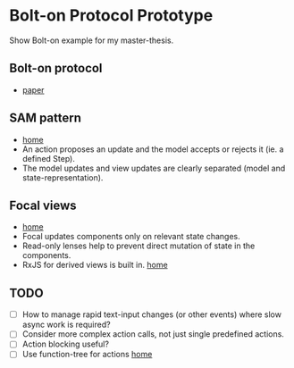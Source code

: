 # Bolt-on Protocol Prototype

Show Bolt-on example for my master-thesis.

## Bolt-on protocol

* [paper](http://www.bailis.org/papers/bolton-sigmod2013.pdf)

## SAM pattern

* [home](http://sam.js.org/)
* An action proposes an update and the model accepts or rejects it (ie. a
  defined Step).
* The model updates and view updates are clearly separated (model and
  state-representation).

## Focal views

* [home](https://github.com/grammarly/focal)
* Focal updates components only on relevant state changes.
* Read-only lenses help to prevent direct mutation of state in the components.
* RxJS for derived views is built in. [home](https://github.com/ReactiveX/rxjs)

## TODO

* [ ] How to manage rapid text-input changes (or other events) where slow async
      work is required?
* [ ] Consider more complex action calls, not just single predefined actions.
* [ ] Action blocking useful?
* [ ] Use function-tree for actions
      [home](https://github.com/cerebral/cerebral/tree/next/packages/node_modules/function-tree)
